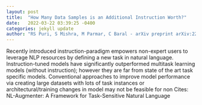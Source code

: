 ```yaml
---
layout: post
title:  "How Many Data Samples is an Additional Instruction Worth?"
date:   2022-03-22 03:39:25 -0400
categories: jekyll update
author: "RS Puri, S Mishra, M Parmar, C Baral - arXiv preprint arXiv:2203.09161, 2022"
---
```

Recently introduced instruction-paradigm empowers non-expert users to leverage NLP resources by defining a new task in natural language. Instruction-tuned models have significantly outperformed multitask learning models (without instruction); however they are far from state of the art task specific models. Conventional approaches to improve model performance via creating large datasets with lots of task instances or architectural/training changes in model may not be feasible for non Cites: NL-Augmenter: A Framework for Task-Sensitive Natural Language